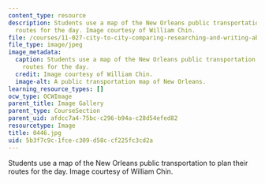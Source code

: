```yaml
---
content_type: resource
description: Students use a map of the New Orleans public transportation to plan their
  routes for the day. Image courtesy of William Chin.
file: /courses/11-027-city-to-city-comparing-researching-and-writing-about-cities-new-orleans-spring-2011/5b3f7c9c1fcec309d58ccf225fc3cd2a_0446.jpg
file_type: image/jpeg
image_metadata:
  caption: Students use a map of the New Orleans public transportation to plan their
    routes for the day.
  credit: Image courtesy of William Chin.
  image-alt: A public transportation map of New Orleans.
learning_resource_types: []
ocw_type: OCWImage
parent_title: Image Gallery
parent_type: CourseSection
parent_uid: afdcc7a4-75bc-c296-b94a-c28d54efed82
resourcetype: Image
title: 0446.jpg
uid: 5b3f7c9c-1fce-c309-d58c-cf225fc3cd2a
---
```

Students use a map of the New Orleans public transportation to plan their routes for the day. Image courtesy of William Chin.


